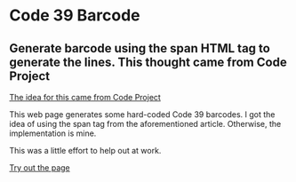 # Code 39 Barcode
## Generate barcode using the span HTML tag to generate the lines.  This thought came from Code Project

[The idea for this came from Code Project](https://www.codeproject.com/Articles/146336/Creating-a-Code-39-Barcode-using-HTML-CSS-and-Java)

This web page generates some hard-coded Code 39 barcodes.  I got the idea of using the span
tag from the aforementioned article.  Otherwise, the implementation is mine.

This was a little effort to help out at work.

[Try out the page](http://htmlpreview.github.io/?https://github.com/JaySpencerAnderson/Code39/blob/master/barcode.html)

